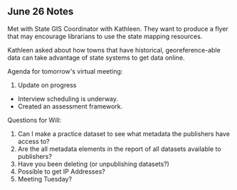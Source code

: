## June 26 Notes

Met with State GIS Coordinator with Kathleen. They want to produce a flyer that may encourage librarians to use the state mapping resources.

Kathleen asked about how towns that have historical, georeference-able data can take advantage of state systems to get data online.

Agenda for tomorrow's virtual meeting:

1. Update on progress
 * Interview scheduling is underway.
 * Created an assessment framework.
 



Questions for Will:
1. Can I make a practice dataset to see what metadata the publishers have access to?
2. Are the all metadata elements in the report of all datasets available to publishers?
3. Have you been deleting (or unpublishing datasets?)
4. Possible to get IP Addresses? 
5. Meeting Tuesday?
